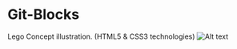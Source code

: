 # Git-Blocks
Lego Concept illustration.  (HTML5 &amp; CSS3 technologies) 
![Alt text](https://raw.github.com/kevinbundi/Git-Blocks/master/Capture.PNG)
